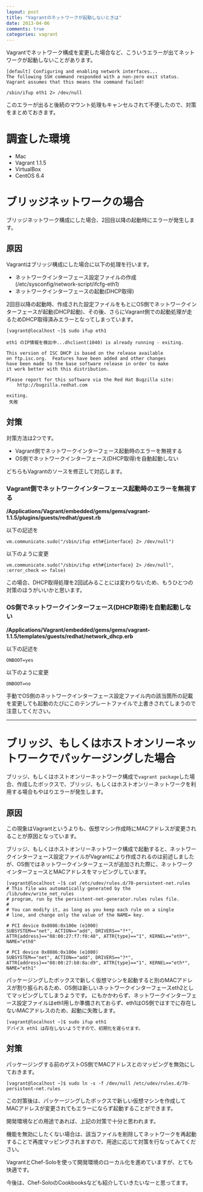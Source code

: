 ```yaml
---
layout: post
title: "Vagrantのネットワークが起動しないときは"
date: 2013-04-06
comments: true
categories: vagrant
---
```


Vagrantでネットワーク構成を変更した場合など、こういうエラーが出てネットワークが起動しないことがあります。

```
[default] Configuring and enabling network interfaces...
The following SSH command responded with a non-zero exit status.
Vagrant assumes that this means the command failed!

/sbin/ifup eth1 2> /dev/null
```

このエラーが出ると後続のマウント処理もキャンセルされて不便したので、対策をまとめておきます。

# 調査した環境

- Mac
- Vagrant 1.1.5
- VirtualBox
- CentOS 6.4

# ブリッジネットワークの場合

ブリッジネットワーク構成にした場合、2回目以降の起動時にエラーが発生します。

## 原因

Vagrantはブリッジ構成にした場合に以下の処理を行います。

- ネットワークインターフェース設定ファイルの作成(/etc/sysconfig/network-script/ifcfg-eth1)
- ネットワークインターフェースの起動(DHCP取得)

2回目以降の起動時、作成された設定ファイルをもとにOS側でネットワークインターフェースが起動(DHCP起動)、その後、さらにVagrant側での起動処理が走るためDHCP取得済みエラーとなってしまっています。

```
[vagrant@localhost ~]$ sudo ifup eth1

eth1 のIP情報を検出中...dhclient(1040) is already running - exiting.

This version of ISC DHCP is based on the release available
on ftp.isc.org.  Features have been added and other changes
have been made to the base software release in order to make
it work better with this distribution.

Please report for this software via the Red Hat Bugzilla site:
    http://bugzilla.redhat.com

exiting.
 失敗
```

## 対策

対策方法は2つです。

- Vagrant側でネットワークインターフェース起動時のエラーを無視する
- OS側でネットワークインターフェース(DHCP取得)を自動起動しない

どちらもVagrantのソースを修正して対応します。

### Vagrant側でネットワークインターフェース起動時のエラーを無視する

**/Applications/Vagrant/embedded/gems/gems/vagrant-1.1.5/plugins/guests/redhat/guest.rb**

以下の記述を

`vm.communicate.sudo("/sbin/ifup eth#{interface} 2> /dev/null")`

以下のように変更

`vm.communicate.sudo("/sbin/ifup eth#{interface} 2> /dev/null", :error_check => false)`

この場合、DHCP取得処理を2回試みることには変わりないため、もうひとつの対策のほうがいいかと思います。

### OS側でネットワークインターフェース(DHCP取得)を自動起動しない

**/Applications/Vagrant/embedded/gems/gems/vagrant-1.1.5/templates/guests/redhat/network_dhcp.erb**

以下の記述を

`ONBOOT=yes`

以下のように変更

`ONBOOT=no`

手動でOS側のネットワークインターフェース設定ファイル内の該当箇所の記載を変更しても起動のたびにこのテンプレートファイルで上書きされてしまうので注意してください。

- - -

# ブリッジ、もしくはホストオンリーネットワークでパッケージングした場合

ブリッジ、もしくはホストオンリーネットワーク構成で`vagrant package`した場合、作成したボックスで、ブリッジ、もしくはホストオンリーネットワークを利用する場合もやはりエラーが発生します。

## 原因

この現象はVagrantというよりも、仮想マシン作成時にMACアドレスが変更されることが原因となっています。

ブリッジ、もしくはホストオンリーネットワーク構成で起動すると、ネットワークインターフェース設定ファイルがVagrantにより作成されるのは前述しましたが、OS側ではネットワークインターフェースが追加された際に、ネットワークインターフェースとMACアドレスをマッピングしています。

```
[vagrant@localhost ~]$ cat /etc/udev/rules.d/70-persistent-net.rules
# This file was automatically generated by the /lib/udev/write_net_rules
# program, run by the persistent-net-generator.rules rules file.
#
# You can modify it, as long as you keep each rule on a single
# line, and change only the value of the NAME= key.

# PCI device 0x8086:0x100e (e1000)
SUBSYSTEM=="net", ACTION=="add", DRIVERS=="?*", ATTR{address}=="08:00:27:f7:f0:48", ATTR{type}=="1", KERNEL=="eth*", NAME="eth0"

# PCI device 0x8086:0x100e (e1000)
SUBSYSTEM=="net", ACTION=="add", DRIVERS=="?*", ATTR{address}=="08:00:27:b8:8a:d9", ATTR{type}=="1", KERNEL=="eth*", NAME="eth1"
```

パッケージングしたボックスで新しく仮想マシンを起動すると別のMACアドレスが割り振られるため、OS側は新しいネットワークインターフェースeth2としてマッピングしてしまうようです。
にもかかわらず、ネットワークインターフェース設定ファイルはeth1用しか準備されておらず、eth1はOS側ではすでに存在しないMACアドレスのため、起動に失敗します。

```
[vagrant@localhost ~]$ sudo ifup eth1
デバイス eth1 は存在しないようですので、初期化を遅らせます。
```

## 対策

パッケージングする前のゲストOS側でMACアドレスとのマッピングを無効にしておきます。

`[vagrant@localhost ~]$ sudo ln -s -f /dev/null /etc/udev/rules.d/70-persistent-net.rules`

この対策後は、パッケージングしたボックスで新しい仮想マシンを作成してMACアドレスが変更されてもエラーにならず起動することができます。

開発環境などの用途であれば、上記の対策で十分と思われます。

機能を無効にしたくない場合は、該当ファイルを削除してネットワークを再起動することで再度マッピングされますので、用途に応じて対策を行なってみてください。

VagrantとChef-Soloを使って開発環境のローカル化を進めていますが、とても快適です。

今後は、Chef-SoloのCookbooksなども紹介していきたいなーと思ってます。



